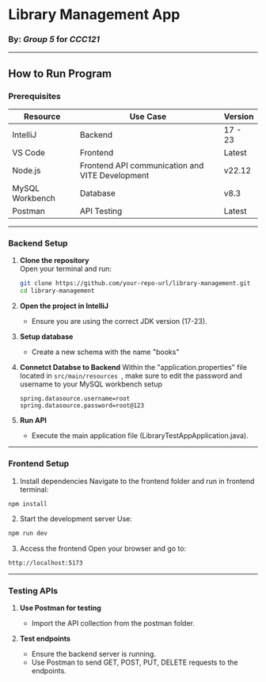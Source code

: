 # Library Management App

### By: *Group 5* for *CCC121*

---

## How to Run Program

### Prerequisites

| Resource        | Use Case                                        | Version   |
|-----------------|-------------------------------------------------|-----------|
| IntelliJ        | Backend                                         | 17 - 23   |
| VS Code         | Frontend                                        | Latest    |
| Node.js         | Frontend API communication and VITE Development | v22.12    |
| MySQL Workbench | Database                                        | v8.3      |
| Postman         | API Testing                                     | Latest    |

---

### Backend Setup
1. **Clone the repository**  
   Open your terminal and run:
      ```bash
      git clone https://github.com/your-repo-url/library-management.git
      cd library-management

2. **Open the project in IntelliJ**
   - Ensure you are using the correct JDK version (17-23).

3. **Setup database**
   - Create a new schema with the name "books"

4. **Connetct Databse to Backend**
   Within the "application.properties" file located in `src/main/resources `, make sure to edit the password and username to your MySQL workbench setup
   ```spring set-up file
   spring.datasource.username=root
   spring.datasource.password=root@123

5. **Run API**
   - Execute the main application file (LibraryTestAppApplication.java).

---

### Frontend Setup

1. Install dependencies
   Navigate to the frontend folder and run in frontend terminal:
  ```bash
npm install
 ```

2. Start the development server
Use:
  ```bash
npm run dev
 ```

3. Access the frontend
Open your browser and go to:
```bash
http://localhost:5173
 ```

---

### Testing APIs

1. **Use Postman for testing**
   - Import the API collection from the postman folder.

4. **Test endpoints**
   - Ensure the backend server is running.</li>
   - Use Postman to send GET, POST, PUT, DELETE requests to the endpoints.</li>
